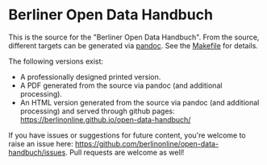 # Berliner Open Data Handbuch

This is the source for the "Berliner Open Data Handbuch". From the source, different targets can be generated via [pandoc](https://pandoc.org). See the [Makefile](/Makefile) for details.

The following versions exist:

- A professionally designed printed version.
- A PDF generated from the source via pandoc (and additional processing).
- An HTML version generated from the source via pandoc (and additional processing) and served through github pages: https://berlinonline.github.io/open-data-handbuch/

If you have issues or suggestions for future content, you're welcome to raise an issue here: https://github.com/berlinonline/open-data-handbuch/issues. Pull requests are welcome as well!
